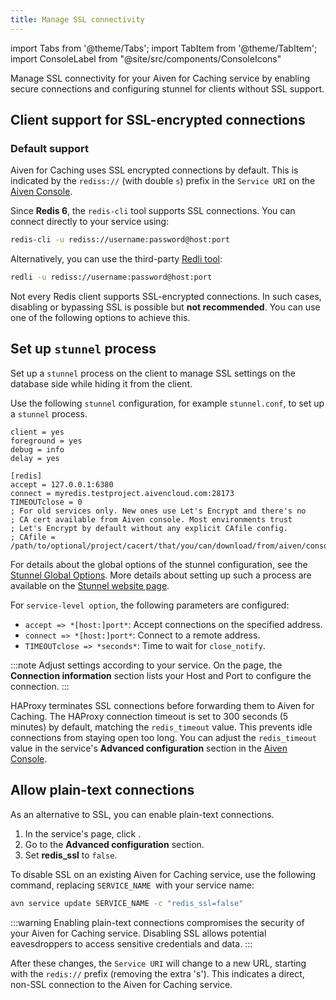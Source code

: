 ```yaml
---
title: Manage SSL connectivity
---
```


import Tabs from '@theme/Tabs';
import TabItem from '@theme/TabItem';
import ConsoleLabel from "@site/src/components/ConsoleIcons"

Manage SSL connectivity for your Aiven for Caching service by enabling secure connections and configuring stunnel for clients without SSL support.

## Client support for SSL-encrypted connections

### Default support

Aiven for Caching uses SSL encrypted connections by default. This is indicated by the
`rediss://` (with double `s`) prefix in the
`Service URI` on the [Aiven Console](https://console.aiven.io/).

Since **Redis 6**, the `redis-cli` tool supports SSL connections. You can connect directly
to your service using:

```bash
redis-cli -u rediss://username:password@host:port
```

Alternatively, you can use the third-party [Redli tool](https://github.com/IBM-Cloud/redli):

```bash
redli -u rediss://username:password@host:port
```

Not every Redis client supports SSL-encrypted connections. In such cases, disabling or
bypassing SSL is possible but **not recommended**. You can use one of the following
options to achieve this.

## Set up `stunnel` process

Set up a `stunnel` process on the client to manage SSL settings on the database
side while hiding it from the client.

Use the following `stunnel` configuration, for example
`stunnel.conf`, to set up a `stunnel` process.

```plaintext
client = yes
foreground = yes
debug = info
delay = yes

[redis]
accept = 127.0.0.1:6380
connect = myredis.testproject.aivencloud.com:28173
TIMEOUTclose = 0
; For old services only. New ones use Let's Encrypt and there's no
; CA cert available from Aiven console. Most environments trust
; Let's Encrypt by default without any explicit CAfile config.
; CAfile = /path/to/optional/project/cacert/that/you/can/download/from/aiven/console
```

For details about the global options of the stunnel configuration, see the
[Stunnel Global Options](https://www.stunnel.org/static/stunnel.html#GLOBAL-OPTIONS).
More details about setting up such a process are available on the
[Stunnel website page](https://www.stunnel.org/index.html).

For `service-level option`, the following parameters are configured:

- `accept => *[host:]port*`: Accept connections on the specified
  address.
- `connect => *[host:]port*`: Connect to a remote address.
- `TIMEOUTclose => *seconds*`: Time to wait for `close_notify`.

:::note
Adjust settings according to your service. On the <ConsoleLabel name="overview"/> page,
the **Connection information** section lists your Host and Port to configure the
connection.
:::

HAProxy terminates SSL connections before forwarding them to Aiven for Caching. The
HAProxy connection timeout is set to 300 seconds (5 minutes) by default, matching
the `redis_timeout` value. This prevents idle connections from staying open too long. You
can adjust the `redis_timeout` value in the service's **Advanced configuration** section
in the [Aiven Console](https://console.aiven.io).

## Allow plain-text connections

As an alternative to SSL, you can enable plain-text connections.

<Tabs groupId="ssl-config">
<TabItem value="console" label="Aiven Console" default>

1. In the service's <ConsoleLabel name="overview"/> page, click
   <ConsoleLabel name="service settings"/>.
1. Go to the **Advanced configuration** section.
1. Set **redis_ssl** to `false`.

</TabItem>
<TabItem value="cli" label="Aiven CLI">

To disable SSL on an existing Aiven for Caching service, use the following command,
replacing `SERVICE_NAME `with your service name:

```bash
avn service update SERVICE_NAME -c "redis_ssl=false"
```

</TabItem>
</Tabs>

:::warning
Enabling plain-text connections compromises the security of your Aiven for Caching
service. Disabling SSL allows potential eavesdroppers to access sensitive credentials and data.
:::

After these changes, the `Service URI` will change to a new URL, starting with
the `redis://` prefix (removing the extra 's'). This indicates a direct, non-SSL
connection to the Aiven for Caching service.
